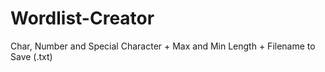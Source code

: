 # Wordlist-Creator

Char, Number and Special Character + Max and Min Length + Filename to Save (.txt)
